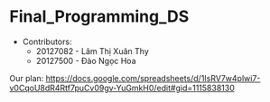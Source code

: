 # Final_Programming_DS

* Contributors:
  + 20127082 - Lâm Thị Xuân Thy
  + 20127500 - Đào Ngọc Hoa

Our plan: https://docs.google.com/spreadsheets/d/1IsRV7w4plwi7-v0CqoU8dR4Rtf7puCv09gv-YuGmkH0/edit#gid=1115838130